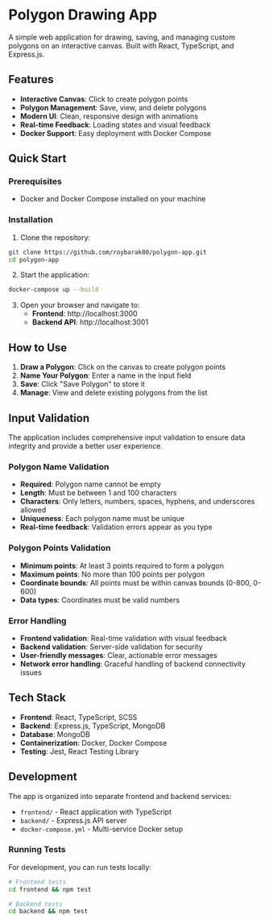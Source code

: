 # Polygon Drawing App

A simple web application for drawing, saving, and managing custom polygons on an interactive canvas. Built with React, TypeScript, and Express.js.

## Features

- **Interactive Canvas**: Click to create polygon points
- **Polygon Management**: Save, view, and delete polygons
- **Modern UI**: Clean, responsive design with animations
- **Real-time Feedback**: Loading states and visual feedback
- **Docker Support**: Easy deployment with Docker Compose

## Quick Start

### Prerequisites

- Docker and Docker Compose installed on your machine

### Installation

1. Clone the repository:
```bash
git clone https://github.com/roybarak80/polygon-app.git
cd polygon-app
```

2. Start the application:
```bash
docker-compose up --build
```

3. Open your browser and navigate to:
   - **Frontend**: http://localhost:3000
   - **Backend API**: http://localhost:3001

## How to Use

1. **Draw a Polygon**: Click on the canvas to create polygon points
2. **Name Your Polygon**: Enter a name in the input field
3. **Save**: Click "Save Polygon" to store it
4. **Manage**: View and delete existing polygons from the list

## Input Validation

The application includes comprehensive input validation to ensure data integrity and provide a better user experience.

### Polygon Name Validation
- **Required**: Polygon name cannot be empty
- **Length**: Must be between 1 and 100 characters
- **Characters**: Only letters, numbers, spaces, hyphens, and underscores allowed
- **Uniqueness**: Each polygon name must be unique
- **Real-time feedback**: Validation errors appear as you type

### Polygon Points Validation
- **Minimum points**: At least 3 points required to form a polygon
- **Maximum points**: No more than 100 points per polygon
- **Coordinate bounds**: All points must be within canvas bounds (0-800, 0-600)
- **Data types**: Coordinates must be valid numbers

### Error Handling
- **Frontend validation**: Real-time validation with visual feedback
- **Backend validation**: Server-side validation for security
- **User-friendly messages**: Clear, actionable error messages
- **Network error handling**: Graceful handling of backend connectivity issues

## Tech Stack

- **Frontend**: React, TypeScript, SCSS
- **Backend**: Express.js, TypeScript, MongoDB
- **Database**: MongoDB
- **Containerization**: Docker, Docker Compose
- **Testing**: Jest, React Testing Library

## Development

The app is organized into separate frontend and backend services:

- `frontend/` - React application with TypeScript
- `backend/` - Express.js API server
- `docker-compose.yml` - Multi-service Docker setup

### Running Tests

For development, you can run tests locally:

```bash
# Frontend tests
cd frontend && npm test

# Backend tests
cd backend && npm test
```
